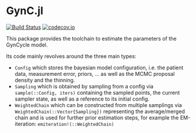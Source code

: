# GynC.jl
[![Build Status](https://travis-ci.org/axsk/GynC.jl.svg?branch=master)](https://travis-ci.org/axsk/GynC.jl) [![codecov.io](https://codecov.io/github/axsk/GynC.jl/coverage.svg?branch=master)](https://codecov.io/github/axsk/GynC.jl?branch=master)


This package provides the toolchain to estimate the parameters of the GynCycle model.

Its code mainly revolves around the three main types:

- `Config` which stores the bayesian model configuration, i.e. the patient data, measurement error, priors, ... as well as the MCMC proposal density and the thinning.
- `Sampling` which is obtained by sampling from a config via `sample(::Config, iters)` containing the sampled points, the current sampler state, as well as a reference to its initial config.
- `WeightedChain` which can be constructed from multiple samplings via `WeightedChain(::Vector{Sampling})` representing the average/merged chain and is used for further prior estimation steps, for example the EM-iteration: `emiteration!(::WeightedChain)`
